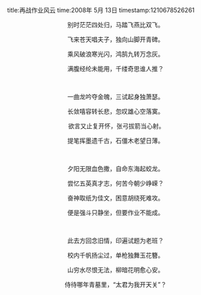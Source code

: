 title:再战作业风云
time:2008年 5月 13日
timestamp:1210678526261

<P align=center>别时茫茫四处归，马踏飞燕比双飞。</P>
<P align=center>飞来苍天唱夫子，独向山脚开青碑。</P>
<P align=center>乘风破浪寒光闪，鸿鹄九转万念灰。</P>
<P align=center>满腹经纶未能用，千缕奇思谁人推？</P>
<P align=center>&nbsp;</P>
<P align=center>一曲龙吟夺金魄，三试起身独萧瑟。</P>
<P align=center>长敛嘻容转长悲，忽叹雄心空落寞。</P>
<P align=center>&nbsp;欲言又止复开怀，张弓拔箭当心射。</P>
<P align=center>提笔挥墨遗千古，石僵木老望日薄。</P>
<P align=center>&nbsp;</P>
<P align=center>夕阳无限血色撒，自命东海起蛟龙。</P>
<P align=center>尝忆五英真才志，何苦今朝少峥嵘？</P>
<P align=center>奋神取纸为佳文，困意胡绕死难攻。</P>
<P align=center>便是强斗只静坐，但要作业不能成。</P>
<P align=center>&nbsp;</P>
<P align=center>此去方回念旧情，印遍试题为老班？</P>
<P align=center>校内千帆扬尘过，单枪独舞玉花簪。</P>
<P align=center>山穷水尽恨无法，柳暗花明愈心安。</P>
<P align=center>侍待哪年青墓里，“太君为我开天关”？</P>